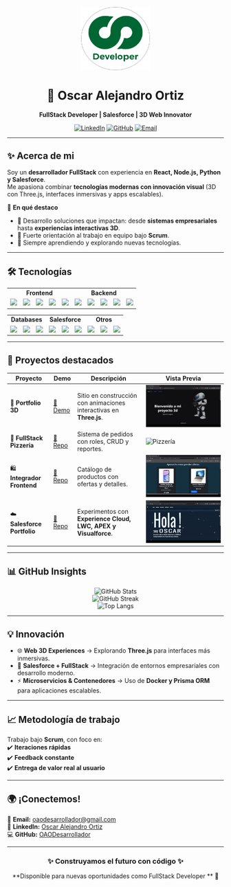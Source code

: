 <div align="center">

<img src="/iconos/LogoSinFondo.png" alt="Logo" width="160"/>

# 🚀 Oscar Alejandro Ortiz  
**FullStack Developer | Salesforce | 3D Web Innovator**

[![LinkedIn](https://img.shields.io/badge/LinkedIn-OscarOrtiz-blue?style=flat&logo=linkedin)](https://www.linkedin.com/in/oscar-alejandro-ortiz-programadorpython/)
[![GitHub](https://img.shields.io/badge/GitHub-OAODesarrollador-black?style=flat&logo=github)](https://github.com/OAODesarrollador)
[![Email](https://img.shields.io/badge/Email-oaodesarrollador%40gmail.com-red?style=flat&logo=gmail)](mailto:oaodesarrollador@gmail.com)

</div>

---

## ✨ Acerca de mi
Soy un **desarrollador FullStack** con experiencia en **React, Node.js, Python y Salesforce**.  
Me apasiona combinar **tecnologías modernas con innovación visual** (3D con Three.js, interfaces inmersivas y apps escalables).  

🔹 **En qué destaco**  
- 🚀 Desarrollo soluciones que impactan: desde **sistemas empresariales** hasta **experiencias interactivas 3D**.  
- 🤝 Fuerte orientación al trabajo en equipo bajo **Scrum**.  
- 🌱 Siempre aprendiendo y explorando nuevas tecnologías.  

---

## 🛠️ Tecnologías
<div align="center">

<table>
<tr>
<td align="center" colspan="5"><b>Frontend</b></td>
<td align="center" colspan="5"><b>Backend</b></td>
</tr>
<tr>
<td><img src="https://img.shields.io/badge/React-61DAFB?style=for-the-badge&logo=react"/></td>
<td><img src="https://img.shields.io/badge/JavaScript-yellow?style=for-the-badge&logo=javascript"/></td>
<td><img src="https://img.shields.io/badge/Bootstrap-563d7c?style=for-the-badge&logo=bootstrap"/></td>
<td><img src="https://img.shields.io/badge/Svelte-FF3E00?style=for-the-badge&logo=svelte"/></td>
<td><img src="https://img.shields.io/badge/CSS-blue?style=for-the-badge&logo=css3"/></td>
<td><img src="https://img.shields.io/badge/Node.js-green?style=for-the-badge&logo=node.js"/></td>
<td><img src="https://img.shields.io/badge/Express-000000?style=for-the-badge&logo=express"/></td>
<td><img src="https://img.shields.io/badge/Python-3776AB?style=for-the-badge&logo=python"/></td>
<td><img src="https://img.shields.io/badge/Postman-FF6C37?style=for-the-badge&logo=postman"/></td>
<td><img src="https://img.shields.io/badge/Git-F05032?style=for-the-badge&logo=git"/></td>
</tr>
</table>

<table>
<tr>
<td align="center" colspan="3"><b>Databases</b></td>
<td align="center" colspan="3"><b>Salesforce</b></td>
<td align="center" colspan="3"><b>Otros</b></td>
</tr>
<tr>
<td><img src="https://img.shields.io/badge/PostgreSQL-316192?style=for-the-badge&logo=postgresql"/></td>
<td><img src="https://img.shields.io/badge/MongoDB-4EA94B?style=for-the-badge&logo=mongodb"/></td>
<td><img src="https://img.shields.io/badge/SQL-blue?style=for-the-badge&logo=databricks"/></td>
<td><img src="https://img.shields.io/badge/LWC-00A1E0?style=for-the-badge&logo=salesforce"/></td>
<td><img src="https://img.shields.io/badge/APEX-009EDB?style=for-the-badge&logo=salesforce"/></td>
<td><img src="https://img.shields.io/badge/Visualforce-00A1E0?style=for-the-badge&logo=salesforce"/></td>
<td><img src="https://img.shields.io/badge/Docker-2496ED?style=for-the-badge&logo=docker"/></td>
<td><img src="https://img.shields.io/badge/Prisma-2D3748?style=for-the-badge&logo=prisma"/></td>
<td><img src="https://img.shields.io/badge/GitHub-black?style=for-the-badge&logo=github"/></td>
</tr>
</table>

</div>

---

## 🌟 Proyectos destacados
<div align="center">

| Proyecto | Demo | Descripción | Vista Previa |
|----------|------|-------------|--------------|
| 🎨 **Portfolio 3D** | [🔗 Demo](https://portfolio3d-k5ma.onrender.com/) | Sitio en construcción con animaciones interactivas en **Three.js**. | ![Portfolio 3D](https://github.com/OAODesarrollador/OAODesarrollador/blob/main/portfolio3d.gif) |
| 🍕 **FullStack Pizzería** | [🔗 Repo](https://github.com/OAODesarrollador/FullStackPizzeria) | Sistema de pedidos con roles, CRUD y reportes. | ![Pizzería](https://github.com/OAODesarrollador/OAODesarrollador/blob/main/iconos/pizzeria.gif) |
| 🛍️ **Integrador Frontend** | [🔗 Repo](https://github.com/OAODesarrollador/integradorUno.github.io) | Catálogo de productos con ofertas y detalles. | ![Integrador](https://github.com/OAODesarrollador/OAODesarrollador/blob/main/iconos/ProyectoIntegrador.gif) |
| ☁️ **Salesforce Portfolio** | [🔗 Repo](https://github.com/OAODesarrollador/PortfolioSalesforce) | Experimentos con **Experience Cloud, LWC, APEX y Visualforce**. | ![Salesforce](https://github.com/OAODesarrollador/OAODesarrollador/blob/main/iconos/PortfolioSalesforce.gif) |

</div>

---

## 📊 GitHub Insights
<div align="center">

![GitHub Stats](https://github-readme-stats.vercel.app/api?username=OAODesarrollador&show_icons=true&theme=tokyonight)  
![GitHub Streak](https://streak-stats.demolab.com/?user=OAODesarrollador&theme=tokyonight)  
![Top Langs](https://github-readme-stats.vercel.app/api/top-langs/?username=OAODesarrollador&layout=compact&theme=tokyonight)

</div>

---

## 💡 Innovación
- 🌐 **Web 3D Experiences** → Explorando **Three.js** para interfaces más inmersivas.  
- 🔗 **Salesforce + FullStack** → Integración de entornos empresariales con desarrollo moderno.  
- ⚡ **Microservicios & Contenedores** → Uso de **Docker y Prisma ORM** para aplicaciones escalables.  

---

## 📈 Metodología de trabajo
Trabajo bajo **Scrum**, con foco en:  
✔️ **Iteraciones rápidas**  
✔️ **Feedback constante**  
✔️ **Entrega de valor real al usuario**  

---

## 🌍 ¡Conectemos!
📩 **Email:** [oaodesarrollador@gmail.com](mailto:oaodesarrollador@gmail.com)  
🔗 **LinkedIn:** [Oscar Alejandro Ortiz](https://www.linkedin.com/in/oscar-alejandro-ortiz-programadorpython/)  
💻 **GitHub:** [OAODesarrollador](https://github.com/OAODesarrollador)  

---

<div align="center">

### ✨ Construyamos el futuro con código ✨  
**Disponible para nuevas oportunidades como FullStack Developer ** 🚀

</div>
